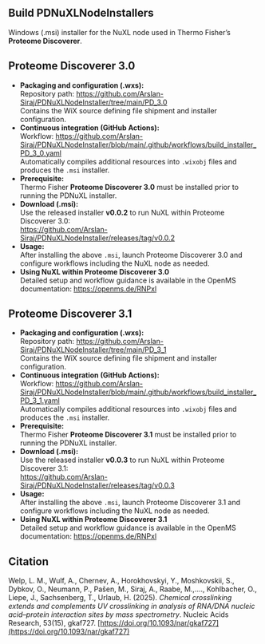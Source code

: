 ## Build PDNuXLNodeInstallers
Windows (.msi) installer for the NuXL node used in Thermo Fisher’s **Proteome Discoverer**.

## Proteome Discoverer 3.0
- **Packaging and configuration (.wxs):**  
  Repository path: <https://github.com/Arslan-Siraj/PDNuXLNodeInstaller/tree/main/PD_3.0>  
  Contains the WiX source defining file shipment and installer configuration.
- **Continuous integration (GitHub Actions):**  
  Workflow: <https://github.com/Arslan-Siraj/PDNuXLNodeInstaller/blob/main/.github/workflows/build_installer_PD_3_0.yaml>  
  Automatically compiles additional resources into `.wixobj` files and produces the `.msi` installer.
- **Prerequisite:**  
  Thermo Fisher **Proteome Discoverer 3.0** must be installed prior to running the PDNuXL installer.
- **Download (.msi):**  
  Use the released installer **v0.0.2** to run NuXL within Proteome Discoverer 3.0:  
  <https://github.com/Arslan-Siraj/PDNuXLNodeInstaller/releases/tag/v0.0.2>
- **Usage:**  
  After installing the above `.msi`, launch Proteome Discoverer 3.0 and configure workflows including the NuXL node as needed.
- **Using NuXL within Proteome Discoverer 3.0**  
  Detailed setup and workflow guidance is available in the OpenMS documentation: <https://openms.de/RNPxl>

## Proteome Discoverer 3.1
- **Packaging and configuration (.wxs):**  
  Repository path: <https://github.com/Arslan-Siraj/PDNuXLNodeInstaller/tree/main/PD_3_1>  
  Contains the WiX source defining file shipment and installer configuration.
- **Continuous integration (GitHub Actions):**  
  Workflow: <https://github.com/Arslan-Siraj/PDNuXLNodeInstaller/blob/main/.github/workflows/build_installer_PD_3_1.yaml>  
  Automatically compiles additional resources into `.wixobj` files and produces the `.msi` installer.
- **Prerequisite:**  
  Thermo Fisher **Proteome Discoverer 3.1** must be installed prior to running the PDNuXL installer.
- **Download (.msi):**  
  Use the released installer **v0.0.3** to run NuXL within Proteome Discoverer 3.1:  
  <https://github.com/Arslan-Siraj/PDNuXLNodeInstaller/releases/tag/v0.0.3>
- **Usage:**  
  After installing the above `.msi`, launch Proteome Discoverer 3.1 and configure workflows including the NuXL node as needed.
- **Using NuXL within Proteome Discoverer 3.1**  
  Detailed setup and workflow guidance is available in the OpenMS documentation: <https://openms.de/RNPxl>


## Citation  
  Welp, L. M., Wulf, A., Chernev, A., Horokhovskyi, Y., Moshkovskii, S., Dybkov, O., Neumann, P., Pašen, M., Siraj, A., Raabe, M.,...., Kohlbacher, O., Liepe, J., Sachsenberg, T., Urlaub, H. (2025). *Chemical crosslinking extends and complements UV crosslinking in analysis of RNA/DNA nucleic acid–protein interaction sites by mass spectrometry*. Nucleic Acids Research, 53(15), gkaf727. [https://doi.org/10.1093/nar/gkaf727](https://doi.org/10.1093/nar/gkaf727)
